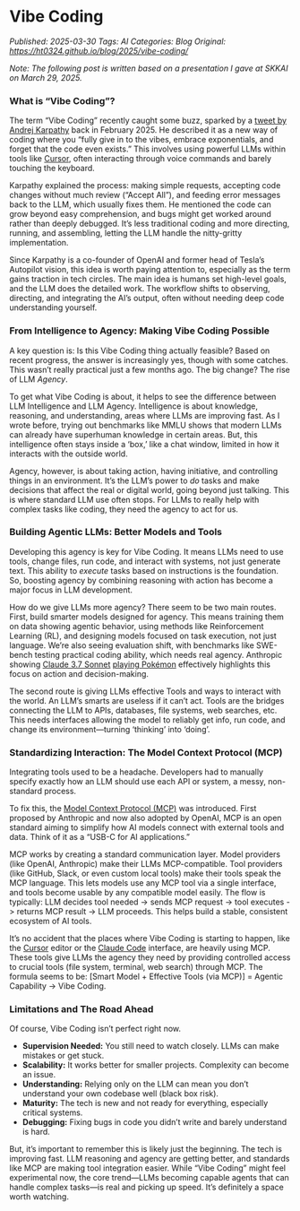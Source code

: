 # Vibe Coding
_Published: 2025-03-30_
_Tags: AI_
_Categories: Blog_
_Original: https://ht0324.github.io/blog/2025/vibe-coding/_

<p><em>Note: The following post is written based on a presentation I gave at SKKAI on March 29, 2025.</em></p>

<h3 id="what-is-vibe-coding">What is “Vibe Coding”?</h3>

<p>The term “Vibe Coding” recently caught some buzz, sparked by a <a href="https://x.com/karpathy/status/1886192184808149383">tweet by Andrej Karpathy</a> back in February 2025. He described it as a new way of coding where you “fully give in to the vibes, embrace exponentials, and forget that the code even exists.” This involves using powerful LLMs within tools like <a href="https://www.cursor.com/">Cursor</a>, often interacting through voice commands and barely touching the keyboard.</p>

<p>Karpathy explained the process: making simple requests, accepting code changes without much review (“Accept All”), and feeding error messages back to the LLM, which usually fixes them. He mentioned the code can grow beyond easy comprehension, and bugs might get worked around rather than deeply debugged. It’s less traditional coding and more directing, running, and assembling, letting the LLM handle the nitty-gritty implementation.</p>

<p>Since Karpathy is a co-founder of OpenAI and former head of Tesla’s Autopilot vision, this idea is worth paying attention to, especially as the term gains traction in tech circles. The main idea is humans set high-level goals, and the LLM does the detailed work. The workflow shifts to observing, directing, and integrating the AI’s output, often without needing deep code understanding yourself.</p>

<h3 id="from-intelligence-to-agency-making-vibe-coding-possible">From Intelligence to Agency: Making Vibe Coding Possible</h3>

<p>A key question is: Is this Vibe Coding thing actually feasible? Based on recent progress, the answer is increasingly yes, though with some catches. This wasn’t really practical just a few months ago. The big change? The rise of LLM <em>Agency</em>.</p>

<p>To get what Vibe Coding is about, it helps to see the difference between LLM Intelligence and LLM Agency. Intelligence is about knowledge, reasoning, and understanding, areas where LLMs are improving fast. As I wrote before, trying out benchmarks like MMLU shows that modern LLMs can already have superhuman knowledge in certain areas. But, this intelligence often stays inside a ‘box,’ like a chat window, limited in how it interacts with the outside world.</p>

<p>Agency, however, is about taking action, having initiative, and controlling things in an environment. It’s the LLM’s power to <em>do</em> tasks and make decisions that affect the real or digital world, going beyond just talking. This is where standard LLM use often stops. For LLMs to really help with complex tasks like coding, they need the agency to act for us.</p>

<h3 id="building-agentic-llms-better-models-and-tools">Building Agentic LLMs: Better Models and Tools</h3>

<p>Developing this agency is key for Vibe Coding. It means LLMs need to use tools, change files, run code, and interact with systems, not just generate text. This ability to <em>execute</em> tasks based on instructions is the foundation. So, boosting agency by combining reasoning with action has become a major focus in LLM development.</p>

<p>How do we give LLMs more agency? There seem to be two main routes. First, build smarter models designed for agency. This means training them on data showing agentic behavior, using methods like Reinforcement Learning (RL), and designing models focused on task execution, not just language. We’re also seeing evaluation shift, with benchmarks like SWE-bench testing practical coding ability, which needs real agency. Anthropic showing <a href="https://www.anthropic.com/news/claude-3-7-sonnet">Claude 3.7 Sonnet</a> <a href="https://www.anthropic.com/news/visible-extended-thinking">playing Pokémon</a> effectively highlights this focus on action and decision-making.</p>

<p>The second route is giving LLMs effective Tools and ways to interact with the world. An LLM’s smarts are useless if it can’t act. Tools are the bridges connecting the LLM to APIs, databases, file systems, web searches, etc. This needs interfaces allowing the model to reliably get info, run code, and change its environment—turning ‘thinking’ into ‘doing’.</p>

<h3 id="standardizing-interaction-the-model-context-protocol-mcp">Standardizing Interaction: The Model Context Protocol (MCP)</h3>

<p>Integrating tools used to be a headache. Developers had to manually specify exactly how an LLM should use each API or system, a messy, non-standard process.</p>

<p>To fix this, the <a href="https://www.anthropic.com/news/model-context-protocol">Model Context Protocol (MCP)</a> was introduced. First proposed by Anthropic and now also adopted by OpenAI, MCP is an open standard aiming to simplify how AI models connect with external tools and data. Think of it as a “USB-C for AI applications.”</p>

<p>MCP works by creating a standard communication layer. Model providers (like OpenAI, Anthropic) make their LLMs MCP-compatible. Tool providers (like GitHub, Slack, or even custom local tools) make their tools speak the MCP language. This lets models use any MCP tool via a single interface, and tools become usable by any compatible model easily. The flow is typically: LLM decides tool needed -&gt; sends MCP request -&gt; tool executes -&gt; returns MCP result -&gt; LLM proceeds. This helps build a stable, consistent ecosystem of AI tools.</p>

<p>It’s no accident that the places where Vibe Coding is starting to happen, like the <a href="https://www.cursor.com/">Cursor</a> editor or the <a href="https://docs.anthropic.com/en/docs/agents-and-tools/claude-code/overview">Claude Code</a> interface, are heavily using MCP. These tools give LLMs the agency they need by providing controlled access to crucial tools (file system, terminal, web search) through MCP. The formula seems to be: [Smart Model + Effective Tools (via MCP)] = Agentic Capability → Vibe Coding.</p>

<h3 id="limitations-and-the-road-ahead">Limitations and The Road Ahead</h3>

<p>Of course, Vibe Coding isn’t perfect right now.</p>

<ul>
  <li><strong>Supervision Needed:</strong> You still need to watch closely. LLMs can make mistakes or get stuck.</li>
  <li><strong>Scalability:</strong> It works better for smaller projects. Complexity can become an issue.</li>
  <li><strong>Understanding:</strong> Relying only on the LLM can mean you don’t understand your own codebase well (black box risk).</li>
  <li><strong>Maturity:</strong> The tech is new and not ready for everything, especially critical systems.</li>
  <li><strong>Debugging:</strong> Fixing bugs in code you didn’t write and barely understand is hard.</li>
</ul>

<p>But, it’s important to remember this is likely just the beginning. The tech is improving fast. LLM reasoning and agency are getting better, and standards like MCP are making tool integration easier. While “Vibe Coding” might feel experimental now, the core trend—LLMs becoming capable agents that can handle complex tasks—is real and picking up speed. It’s definitely a space worth watching.</p>
